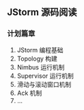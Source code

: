 ﻿## JStorm 源码阅读

### 计划篇章

1. JStorm 编程基础
2. Topology 构建
3. Nimbus 运行机制
4. Supervisor 运行机制
5. 滑动与滚动窗口机制
6. Ack 机制
7. ...